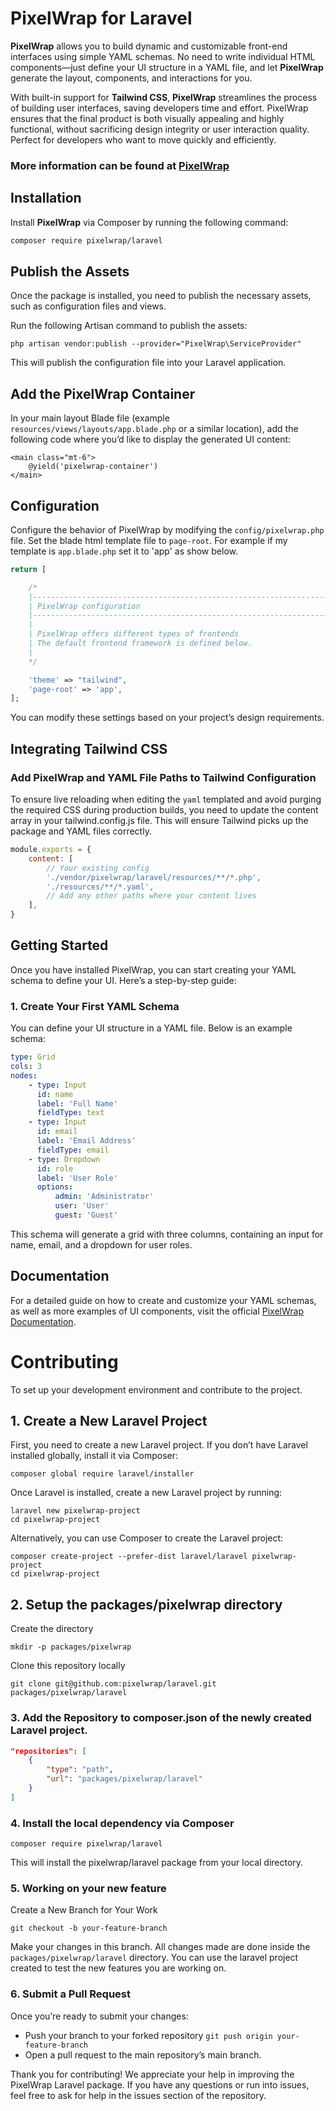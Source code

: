 # PixelWrap for Laravel

**PixelWrap** allows you to build dynamic and customizable front-end interfaces using simple YAML schemas. No need to write individual HTML components—just define your UI structure in a YAML file, and let **PixelWrap** generate the layout, components, and interactions for you.

With built-in support for **Tailwind CSS**, **PixelWrap** streamlines the process of building user interfaces, saving developers time and effort.
PixelWrap ensures that the final product is both visually appealing and highly functional, without sacrificing design integrity or user interaction quality. Perfect for developers who want to move quickly and efficiently.

### More information can be found at [PixelWrap](../pixelwrap)

## Installation

Install **PixelWrap** via Composer by running the following command:

```bash
composer require pixelwrap/laravel
````
## Publish the Assets
Once the package is installed, you need to publish the necessary assets, such as configuration files and views.

Run the following Artisan command to publish the assets:
```shell
php artisan vendor:publish --provider="PixelWrap\ServiceProvider"
```
This will publish the configuration file into your Laravel application.

## Add the PixelWrap Container
In your main layout Blade file (example `resources/views/layouts/app.blade.php` or a similar location), add the following code where you’d like to display the generated UI content:
```bladehtml
<main class="mt-6">
    @yield('pixelwrap-container')
</main>
```

## Configuration
Configure the behavior of PixelWrap by modifying the `config/pixelwrap.php` file. Set the blade html template file to `page-root`. For example if my template is `app.blade.php` set it to 'app' as show below.
```php
return [

    /*
    |--------------------------------------------------------------------------
    | PixelWrap configuration
    |--------------------------------------------------------------------------
    |
    | PixelWrap offers different types of frontends
    | The default frontend framework is defined below.
    |
    */

    'theme' => "tailwind",
    'page-root' => 'app',
];

```

You can modify these settings based on your project’s design requirements.

## Integrating Tailwind CSS
### Add PixelWrap and YAML File Paths to Tailwind Configuration
To ensure live reloading when editing the `yaml` templated and avoid purging the required CSS during production builds, you need to update the content array in your tailwind.config.js file. This will ensure Tailwind picks up the package and YAML files correctly.
```js
module.exports = {
    content: [
        // Your existing config
        './vendor/pixelwrap/laravel/resources/**/*.php',
        './resources/**/*.yaml',
        // Add any other paths where your content lives
    ],
}
```

## Getting Started

Once you have installed PixelWrap, you can start creating your YAML schema to define your UI. Here’s a step-by-step guide:

### 1. Create Your First YAML Schema
You can define your UI structure in a YAML file. Below is an example schema:
```yaml
type: Grid
cols: 3
nodes:
    - type: Input
      id: name
      label: 'Full Name'
      fieldType: text
    - type: Input
      id: email
      label: 'Email Address'
      fieldType: email
    - type: Dropdown
      id: role
      label: 'User Role'
      options:
          admin: 'Administrator'
          user: 'User'
          guest: 'Guest'
```
This schema will generate a grid with three columns, containing an input for name, email, and a dropdown for user roles.

## Documentation

For a detailed guide on how to create and customize your YAML schemas, as well as more examples of UI components, visit the official [PixelWrap Documentation](../pixelwrap).

# Contributing
To set up your development environment and contribute to the project.

## 1. Create a New Laravel Project

First, you need to create a new Laravel project. If you don’t have Laravel installed globally, install it via Composer:

```shell
composer global require laravel/installer
```

Once Laravel is installed, create a new Laravel project by running:

```shell
laravel new pixelwrap-project
cd pixelwrap-project
```
Alternatively, you can use Composer to create the Laravel project:

```shell
composer create-project --prefer-dist laravel/laravel pixelwrap-project
cd pixelwrap-project
```

## 2. Setup the packages/pixelwrap directory

Create the directory
```shell
mkdir -p packages/pixelwrap
```

Clone this repository locally
```shell
git clone git@github.com:pixelwrap/laravel.git packages/pixelwrap/laravel
```
### 3. Add the Repository to composer.json of the newly created Laravel project.
```json
"repositories": [
    {
        "type": "path",
        "url": "packages/pixelwrap/laravel"
    }
]
```

### 4. Install the local dependency via Composer
```shell
composer require pixelwrap/laravel
```
This will install the pixelwrap/laravel package from your local directory.

### 5. Working on your new feature
Create a New Branch for Your Work
```shell
git checkout -b your-feature-branch
```
Make your changes in this branch.
All changes made are done inside the `packages/pixelwrap/laravel` directory. You can use the laravel project created to test the new features you are working on. 

### 6. Submit a Pull Request
Once you’re ready to submit your changes:
- Push your branch to your forked repository `git push origin your-feature-branch`
- Open a pull request to the main repository’s main branch.

Thank you for contributing! We appreciate your help in improving the PixelWrap Laravel package. If you have any questions or run into issues, feel free to ask for help in the issues section of the repository.
